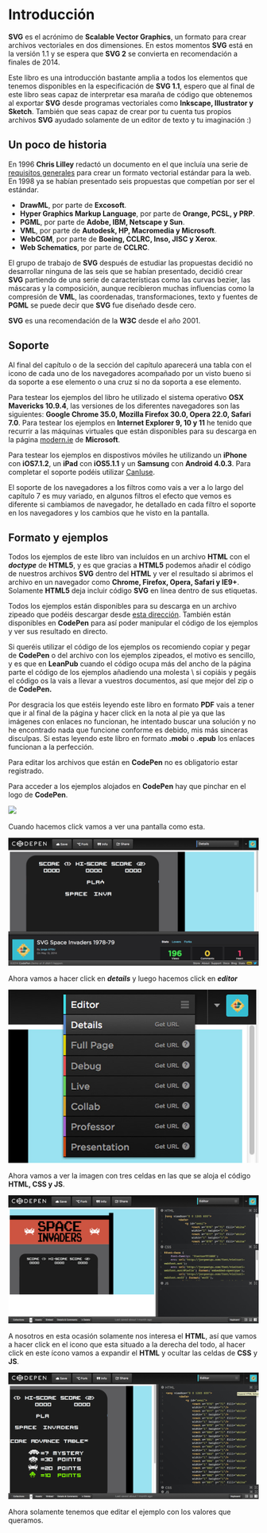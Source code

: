 # Introducción

**SVG** es el acrónimo de **Scalable Vector Graphics**, un formato para crear archivos vectoriales en dos dimensiones. En estos momentos **SVG** está en la versión 1.1 y se espera que **SVG 2** se convierta en recomendación a finales de 2014.

Este libro es una introducción bastante amplia a todos los elementos que tenemos disponibles en la especificación de **SVG 1.1**, espero que al final de este libro seas capaz de interpretar esa maraña de código que obtenemos al exportar **SVG** desde programas vectoriales como **Inkscape, Illustrator y Sketch**. También que seas capaz de crear por tu cuenta tus propios archivos **SVG** ayudado solamente de un editor de texto y tu imaginación :)

## Un poco de historia

En 1996 **Chris Lilley** redactó un documento en el que incluía una serie de [requisitos generales](http://www.w3.org/Graphics/ScalableReq.html) para crear un formato vectorial estándar para la web. En 1998 ya se habían presentado seis propuestas que competían por ser el estándar.

- **DrawML**, por parte de **Excosoft**.
- **Hyper Graphics Markup Language**, por parte de **Orange, PCSL, y PRP**.
- **PGML**, por parte de **Adobe, IBM, Netscape y Sun**.
- **VML**, por parte de **Autodesk, HP, Macromedia y Microsoft**.
- **WebCGM**, por parte de **Boeing, CCLRC, Inso, JISC y Xerox**.
- **Web Schematics**, por parte de **CCLRC**.

El grupo de trabajo de **SVG** después de estudiar las propuestas decidió no desarrollar ninguna de las seis que se habían presentado, decidió crear **SVG** partiendo de una serie de características como las curvas bezier, las máscaras y la composición, aunque recibieron muchas influencias como la compresión de **VML**, las coordenadas, transformaciones, texto y fuentes de **PGML** se puede decir que **SVG** fue diseñado desde cero.

**SVG** es una recomendación de la **W3C** desde el año 2001.


## Soporte

Al final del capítulo o de la sección del capítulo aparecerá una tabla con el icono de cada uno de los navegadores acompañado por un visto bueno si da soporte a ese elemento o una cruz si no da soporta a ese elemento.

Para testear los ejemplos del libro he utilizado el sistema operativo **OSX Mavericks 10.9.4**, las versiones de los diferentes navegadores son las siguientes: **Google Chrome 35.0, Mozilla Firefox 30.0, Opera 22.0, Safari 7.0**. Para testear los ejemplos en **Internet Explorer 9, 10 y 11** he tenido que recurrir a las máquinas virtuales que están disponibles para su descarga en la página [modern.ie](https://www.modern.ie/en-us/virtualization-tools) de **Microsoft**.

Para testear los ejemplos en dispostivos móviles he utilizando un **iPhone** con **iOS7.1.2**, un **iPad** con **iOS5.1.1** y un **Samsung** con **Android 4.0.3**. Para completar el soporte podéis utilizar [CanIuse](http://www.caniuse.com/#cats=SVG).

El soporte de los navegadores a los filtros como vais a ver a lo largo del capítulo 7 es muy variado, en algunos filtros el efecto que vemos es diferente si cambiamos de navegador, he detallado en cada filtro el soporte en los navegadores y los cambios que he visto en la pantalla.

## Formato y ejemplos

Todos los ejemplos de este libro van incluídos en un archivo **HTML** con el ***doctype*** de **HTML5**, y es que gracias a **HTML5** podemos añadir el código de nuestros archivos **SVG** dentro del **HTML** y ver el resultado si abrimos el archivo en un navegador como **Chrome, Firefox, Opera, Safari y IE9+**. Solamente **HTML5** deja incluir código **SVG** en línea dentro de sus etiquetas.

Todos los ejemplos están disponibles para su descarga en un archivo zipeado que podéis descargar desde [esta dirección](http://jorgeatgu.com/libro/ejemplos-libro-scalable.zip). También están disponibles en **CodePen** para así poder manipular el código de los ejemplos y ver sus resultado en directo.

Si queréis utilizar el código de los ejemplos os recomiendo copiar y pegar de **CodePen** o del archivo con los ejemplos zipeados, el motivo es sencillo, y es que en **LeanPub** cuando el código ocupa más del ancho de la página parte el código de los ejemplos añadiendo una molesta \ si copiáis y pegáis el código os la vais a llevar a vuestros documentos, así que mejor del zip o de **CodePen.**

Por desgracia los que estéis leyendo este libro en formato **PDF** vais a tener que ir al final de la página y hacer click en la nota al pie ya que las imágenes con enlaces no funcionan, he intentado buscar una solución y no he encontrado nada que funcione conforme es debido, mis más sinceras disculpas. Si estas leyendo este libro en formato **.mobi** o **.epub** los enlaces funcionan a la perfección.

Para editar los archivos que están en **CodePen** no es obligatorio estar registrado.

Para acceder a los ejemplos alojados en **CodePen** hay que pinchar en el logo de **CodePen**.

![](https://github.com/jorgeatgu/scalable/blob/master/https://github.com/jorgeatgu/scalable/blob/master/images/logo-codepen.jpg)

Cuando hacemos click vamos a ver una pantalla como esta.

![](https://github.com/jorgeatgu/scalable/blob/master/images/Capitulo-1/introduccion-primera-vista-codepen.jpg)

Ahora vamos a hacer click en ***details*** y luego hacemos click en ***editor***

![](https://github.com/jorgeatgu/scalable/blob/master/images/Capitulo-1/introduccion-opciones-menu-editor-codepen.jpg)

Ahora vamos a ver la imagen con tres celdas en las que se aloja el código **HTML, CSS y JS**.

![](https://github.com/jorgeatgu/scalable/blob/master/images/Capitulo-1/introduccion-editar-codepen.jpg)

A nosotros en esta ocasión solamente nos interesa el **HTML**, así que vamos a hacer click en el icono que esta situado a la derecha del todo, al hacer click en este ícono vamos a expandir el **HTML** y ocultar las celdas de **CSS** y **JS**.

![](https://github.com/jorgeatgu/scalable/blob/master/images/Capitulo-1/introduccion-expandir-html-codepen.jpg)

Ahora solamente tenemos que editar el ejemplo con los valores que queramos.